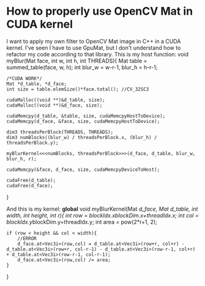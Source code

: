 
# How to properly use OpenCV Mat in CUDA kernel

I want to apply my own filter to OpenCV Mat image in C++ in a CUDA kernel. I've seen I have to use GpuMat, but I don't understand how to refactor my code according to that library.
This is my host function:
void myBlur(Mat face, int w, int h, int THREADS){
    Mat table = summed_table(face, w, h);
    int blur_w = w-r-1, blur_h = h-r-1;

    /*CUDA WORK*/
    Mat *d_table, *d_face;
    int size = table.elemSize()*face.total(); //CV_32SC3
    
    cudaMalloc((void **)&d_table, size);
    cudaMalloc((void **)&d_face, size);

    cudaMemcpy(d_table, &table, size, cudaMemcpyHostToDevice);
    cudaMemcpy(d_face, &face, size, cudaMemcpyHostToDevice);

    dim3 threadsPerBlock(THREADS, THREADS);
    dim3 numBlocks((blur_w) / threadsPerBlock.x, (blur_h) / threadsPerBlock.y);

    myBlurKernel<<<numBlocks, threadsPerBlock>>>(d_face, d_table, blur_w, blur_h, r);
    
    cudaMemcpy(&face, d_face, size, cudaMemcpyDeviceToHost);

    cudaFree(d_table);
    cudaFree(d_face);
}

And this is my kernel:
__global__ void myBlurKernel(Mat *d_face, Mat *d_table, int width, int height, int r){
    int row = blockIdx.x*blockDim.x+threadIdx.x;
    int col = blockIdx.y*blockDim.y+threadIdx.y;
    int area = pow(2*r+1, 2);

    if (row < height && col < width){
        //ERROR
        d_face.at<Vec3i>(row,col) = d_table.at<Vec3i>(row+r, col+r) - d_table.at<Vec3i>(row+r, col-r-1) - d_table.at<Vec3i>(row-r-1, col+r) + d_table.at<Vec3i>(row-r-1, col-r-1);
        d_face.at<Vec3i>(row,col) /= area;
    }

}


        